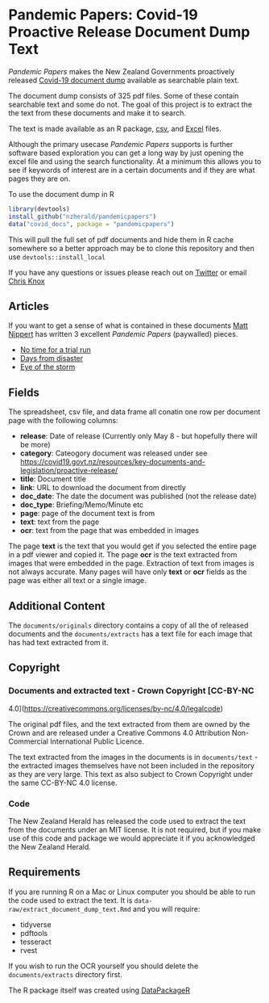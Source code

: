 # Pandemic Papers: Covid-19 Proactive Release Document Dump Text

_Pandemic Papers_ makes the New Zealand Governments proactively released [Covid-19 document
dump](https://covid19.govt.nz/resources/key-documents-and-legislation/proactive-release/) available as
searchable plain text.

The document dump consists of 325 pdf files. Some of these contain searchable text and some do not.
The goal of this project is to extract the the text from these documents and make it to search.

The text is made available as an R package, [csv](inst/extdata/covid_docs.csv), and
[Excel](inst/extdata/covid_docs.xlsx) files.

Although the primary usecase _Pandemic Papers_ supports is further software based exploration you can
get a long way by just opening the excel file and using the search functionality. At a minimum this
allows you to see if keywords of interest are in a certain documents and if they are what pages they
are on.

To use the document dump in R

```r
library(devtools)
install_github("nzherald/pandemicpapers")
data("covid_docs", package = "pandemicpapers")
```

This will pull the full set of pdf documents and hide them in R cache somewhere so a better approach
may be to clone this repository and then use `devtools::install_local`

If you have any questions or issues please reach out on [Twitter](https://twitter.com/vizowl) or
email [Chris Knox](mailto:chris.knox@nzherald.co.nz)

## Articles

If you want to get a sense of what is contained in these documents [Matt
Nippert](https://twitter.com/MattNippert) has written 3 excellent _Pandemic Papers_
(paywalled) pieces.

- [No time for a trial run](https://www.nzherald.co.nz/nz/news/article.cfm?c_id=1&objectid=12332156)
- [Days from disaster](https://www.nzherald.co.nz/nz/news/article.cfm?c_id=1&objectid=12333986)
- [Eye of the storm](https://www.nzherald.co.nz/business/news/article.cfm?c_id=3&objectid=12335374)

## Fields

The spreadsheet, csv file, and data frame all conatin one row per document page with the following
columns:

- **release**: Date of release (Currently only May 8 - but hopefully there will be more)
- **category**: Cateogory document was released under see https://covid19.govt.nz/resources/key-documents-and-legislation/proactive-release/
- **title**: Document title
- **link**: URL to download the document from directly
- **doc_date**: The date the document was published (not the release date)
- **doc_type**: Briefing/Memo/Minute etc
- **page**: page of the document text is from
- **text**: text from the page
- **ocr**: text from the page that was embedded in images

The page **text** is the text that you would get if you selected the entire page in a pdf viewer and
copied it. The page **ocr** is the text extracted from images that were embedded in the page.
Extraction of text from images is not always accurate. Many pages will have only **text** or **ocr**
fields as the page was either all text or a single image.

## Additional Content

The `documents/originals` directory contains a copy of all the of released documents and the
`documents/extracts` has a text file for each image that has had text extracted from it.

## Copyright

### Documents and extracted text - Crown Copyright [CC-BY-NC
4.0](https://creativecommons.org/licenses/by-nc/4.0/legalcode)

The original pdf files, and the text extracted from them are owned by the Crown and are released under a Creative 
Commons 4.0 Attribution Non-Commercial International Public Licence.

The text extracted from the images in the documents is in `documents/text` - the extracted images
themselves have not been included in the repository as they are very large. This text as also
subject to Crown Copyright under the same CC-BY-NC 4.0 license.


### Code

The New Zealand Herald has released the code used to extract the text from the documents under an
MIT license. It is not required, but if you make use of this code and package we would appreciate it
if you acknowledged the New Zealand Herald.

## Requirements

If you are running R on a Mac or Linux computer you should be able to run the code used to extract
the text. It is `data-raw/extract_document_dump_text.Rmd` and you will require:

- tidyverse
- pdftools
- tesseract
- rvest


If you wish to run the OCR yourself you should delete the `documents/extracts` directory first.

The R package itself was created using [DataPackageR](https://github.com/ropensci/DataPackageR)

